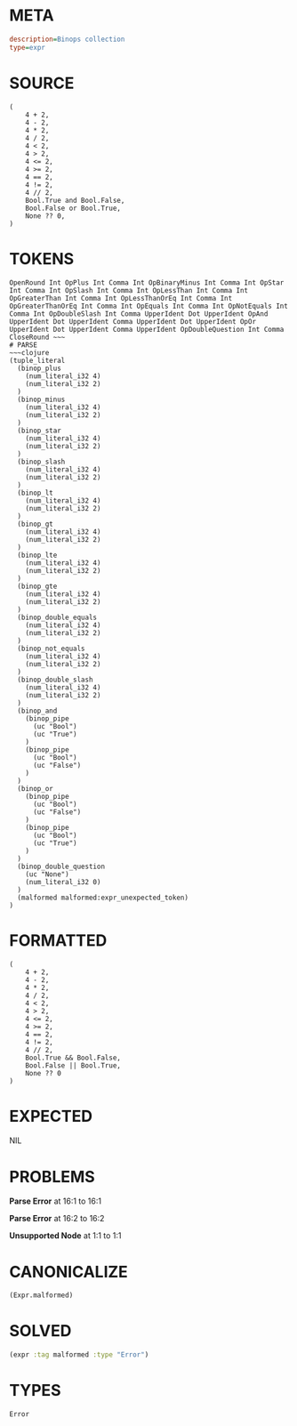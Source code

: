 # META
~~~ini
description=Binops collection
type=expr
~~~
# SOURCE
~~~roc
(
    4 + 2,
    4 - 2,
    4 * 2,
    4 / 2,
    4 < 2,
    4 > 2,
    4 <= 2,
    4 >= 2,
    4 == 2,
    4 != 2,
    4 // 2,
    Bool.True and Bool.False,
    Bool.False or Bool.True,
    None ?? 0,
)
~~~
# TOKENS
~~~text
OpenRound Int OpPlus Int Comma Int OpBinaryMinus Int Comma Int OpStar Int Comma Int OpSlash Int Comma Int OpLessThan Int Comma Int OpGreaterThan Int Comma Int OpLessThanOrEq Int Comma Int OpGreaterThanOrEq Int Comma Int OpEquals Int Comma Int OpNotEquals Int Comma Int OpDoubleSlash Int Comma UpperIdent Dot UpperIdent OpAnd UpperIdent Dot UpperIdent Comma UpperIdent Dot UpperIdent OpOr UpperIdent Dot UpperIdent Comma UpperIdent OpDoubleQuestion Int Comma CloseRound ~~~
# PARSE
~~~clojure
(tuple_literal
  (binop_plus
    (num_literal_i32 4)
    (num_literal_i32 2)
  )
  (binop_minus
    (num_literal_i32 4)
    (num_literal_i32 2)
  )
  (binop_star
    (num_literal_i32 4)
    (num_literal_i32 2)
  )
  (binop_slash
    (num_literal_i32 4)
    (num_literal_i32 2)
  )
  (binop_lt
    (num_literal_i32 4)
    (num_literal_i32 2)
  )
  (binop_gt
    (num_literal_i32 4)
    (num_literal_i32 2)
  )
  (binop_lte
    (num_literal_i32 4)
    (num_literal_i32 2)
  )
  (binop_gte
    (num_literal_i32 4)
    (num_literal_i32 2)
  )
  (binop_double_equals
    (num_literal_i32 4)
    (num_literal_i32 2)
  )
  (binop_not_equals
    (num_literal_i32 4)
    (num_literal_i32 2)
  )
  (binop_double_slash
    (num_literal_i32 4)
    (num_literal_i32 2)
  )
  (binop_and
    (binop_pipe
      (uc "Bool")
      (uc "True")
    )
    (binop_pipe
      (uc "Bool")
      (uc "False")
    )
  )
  (binop_or
    (binop_pipe
      (uc "Bool")
      (uc "False")
    )
    (binop_pipe
      (uc "Bool")
      (uc "True")
    )
  )
  (binop_double_question
    (uc "None")
    (num_literal_i32 0)
  )
  (malformed malformed:expr_unexpected_token)
)
~~~
# FORMATTED
~~~roc
(
	4 + 2,
	4 - 2,
	4 * 2,
	4 / 2,
	4 < 2,
	4 > 2,
	4 <= 2,
	4 >= 2,
	4 == 2,
	4 != 2,
	4 // 2,
	Bool.True && Bool.False,
	Bool.False || Bool.True,
	None ?? 0
)
~~~
# EXPECTED
NIL
# PROBLEMS
**Parse Error**
at 16:1 to 16:1

**Parse Error**
at 16:2 to 16:2

**Unsupported Node**
at 1:1 to 1:1

# CANONICALIZE
~~~clojure
(Expr.malformed)
~~~
# SOLVED
~~~clojure
(expr :tag malformed :type "Error")
~~~
# TYPES
~~~roc
Error
~~~
